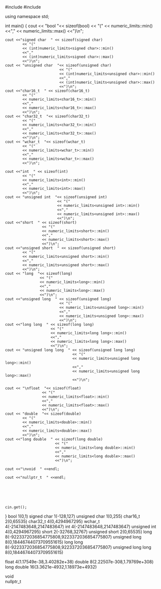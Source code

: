 #include <iostream>
#include <limits>

using namespace std;


int main() {
    cout << "bool  "<< sizeof(bool)
         << "("
         << numeric_limits<bool>::min()
         <<","
         << numeric_limits<bool>::max()
         <<")\n";

    cout <<"signed char  " << sizeof(signed char)
            << "("
            << (int)numeric_limits<signed char>::min()
            <<","
            << (int)numeric_limits<signed char>::max()
            <<")\n";
    cout << "unsigned char  "<< sizeof(unsigned char)
                             << "("
                             << (int)numeric_limits<unsigned char>::min()
                             <<","
                             << (int)numeric_limits<unsigned char>::max()
                             <<")\n";
    cout <<"char16_t  " << sizeof(char16_t)
            << "("
            << numeric_limits<char16_t>::min()
            <<","
            << numeric_limits<char16_t>::max()
            <<")\n";
    cout << "char32_t  "<< sizeof(char32_t)
            << "("
            << numeric_limits<char32_t>::min()
            <<","
            << numeric_limits<char32_t>::max()
            <<")\n";
    cout << "wchar_t  "<< sizeof(wchar_t)
            << "("
            << numeric_limits<wchar_t>::min()
            <<","
            << numeric_limits<wchar_t>::max()
            <<")\n";

    cout <<"int  " << sizeof(int)
            << "("
            << numeric_limits<int>::min()
            <<","
            << numeric_limits<int>::max()
            <<")\n";
    cout << "unsigned int  "<< sizeof(unsigned int)
                            << "("
                            << numeric_limits<unsigned int>::min()
                            <<","
                            << numeric_limits<unsigned int>::max()
                            <<")\n";
    cout <<"short  " << sizeof(short)
                     << "("
                     << numeric_limits<short>::min()
                     <<","
                     << numeric_limits<short>::max()
                     <<")\n";
    cout <<"unsigned short  " << sizeof(unsigned short)
            << "("
            << numeric_limits<unsigned short>::min()
            <<","
            << numeric_limits<unsigned short>::max()
            <<")\n";
    cout << "long  "<< sizeof(long)
                    << "("
                    << numeric_limits<long>::min()
                    <<","
                    << numeric_limits<long>::max()
                    <<")\n";
    cout <<"unsigned long  " << sizeof(unsigned long)
                             << "("
                             << numeric_limits<unsigned long>::min()
                             <<","
                             << numeric_limits<unsigned long>::max()
                             <<")\n";
    cout <<"long long  " << sizeof(long long)
                         << "("
                         << numeric_limits<long long>::min()
                         <<","
                         << numeric_limits<long long>::max()
                         <<")\n";
    cout << "unsigned long long  " << sizeof(unsigned long long)
                                   << "("
                                   << numeric_limits<unsigned long long>::min()
                                   <<","
                                   << numeric_limits<unsigned long long>::max()
                                   <<")\n";

    cout << "\nfloat  "<< sizeof(float)
                     << "("
                     << numeric_limits<float>::min()
                     <<","
                     << numeric_limits<float>::max()
                     <<")\n";
    cout << "double  "<< sizeof(double)
            << "("
            << numeric_limits<double>::min()
            <<","
            << numeric_limits<double>::max()
            <<")\n";
    cout <<"long double  " << sizeof(long double)
                           << "("
                           << numeric_limits<long double>::min()
                           <<","
                           << numeric_limits<long double>::max()
                           <<")\n";
                           
    cout <<"\nvoid  " <<endl;

    cout <<"nullptr_t  " <<endl;






    cin.get();

}
bool  1(0,1)
signed char  1(-128,127)
unsigned char  1(0,255)
char16_t  2(0,65535)
char32_t  4(0,4294967295)
wchar_t  4(-2147483648,2147483647)
int  4(-2147483648,2147483647)
unsigned int  4(0,4294967295)
short  2(-32768,32767)
unsigned short  2(0,65535)
long  8(-9223372036854775808,9223372036854775807)
unsigned long  8(0,18446744073709551615)
long long  8(-9223372036854775808,9223372036854775807)
unsigned long long  8(0,18446744073709551615)

float  4(1.17549e-38,3.40282e+38)
double  8(2.22507e-308,1.79769e+308)
long double  16(3.3621e-4932,1.18973e+4932)

void  
nullptr_t

